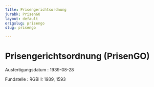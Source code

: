 ```yaml
---
Title: Prisengerichtsordnung
jurabk: PrisenGO
layout: default
origslug: prisengo
slug: prisengo

---
```


# Prisengerichtsordnung (PrisenGO)

Ausfertigungsdatum
:   1939-08-28

Fundstelle
:   RGBl I: 1939, 1593

